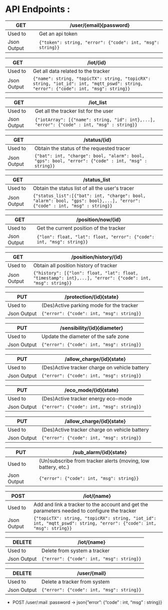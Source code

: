 # API Endpoints :

| GET         | /user/{email}{password}                                    |
| ----------- | ---------------------------------------------------------- |
| Used to     | Get an api token                                           |
| Json Output | `{"token": string, "error": {"code": int, "msg": string}}` |

| GET         | /iot/{id}                                                                                                                           |
|-------------|-------------------------------------------------------------------------------------------------------------------------------------|
| Used to     | Get all data related to the tracker                                                                                                 |
| Json Output | `{"name": string, "topicTX": string, "topicRX": string, "iot_id": int, "mqtt_pswd": string, "error": {"code": int, "msg": string}}` |

| GET         | /iot_list                                                                                  |
|-------------|--------------------------------------------------------------------------------------------|
| Used to     | Get all the tracker list for the user                                                      |
| Json Output | `{"iotArray": [{"name": string, "id": int},...], "error": {"code" : int, "msg" : string}}` |

| GET         | /status/{id}                                                                                        |
|-------------|-----------------------------------------------------------------------------------------------------|
| Used to     | Obtain the status of the requested tracer                                                           |
| Json Output | `{"bat": int, "charge": bool, "alarm": bool, "gps": bool, "error": {"code" : int, "msg" : string}}` |

| GET         | /status_list                                                                                                              |
|-------------|---------------------------------------------------------------------------------------------------------------------------|
| Used to     | Obtain the status list of all the user's tracer                                                                           |
| Json Output | `{"status_list":[{"bat": int, "charge": bool, "alarm": bool, "gps": bool},...], "error": {"code" : int, "msg" : string}}` |

| GET         | /position/now/{id}                                                    |
| ----------- | --------------------------------------------------------------------- |
| Used to     | Get the current position of the tracker                               |
| Json Output | `{"lon": float, "lat": float, "error": {"code": int, "msg": string}}` |

| GET         | /position/history/{id}                                                                                     |
| ----------- | ---------------------------------------------------------------------------------------------------------- |
| Used to     | Obtain all position history of tracker                                                                     |
| Json Output | `{"history": [{"lon": float, "lat": float, "timestamp": int},...], "error": {"code": int, "msg": string}}` |

| PUT         | /protection/{id}{state}                        |
| ----------- | ---------------------------------------------- |
| Used to     | (Des)Active parking mode for the tracker       |
| Json Output | `{"error": {"code": int, "msg": string}}`      |

| PUT         | /sensibility/{id}{diameter}                                |
| ----------- | ---------------------------------------------------------- |
| Used to     | Update the diameter of the safe zone                       |
| Json Output | `{"error": {"code": int, "msg": string}}`                  |

| PUT         | /allow_charge/{id}{state}                     |
| ----------- | --------------------------------------------- |
| Used to     | (Des)Active tracker charge on vehicle battery |
| Json Output | `{"error": {"code": int, "msg": string}}`     |

| PUT         | /eco_mode/{id}{state}                     |
| ----------- | ----------------------------------------- |
| Used to     | (Des)Active tracker energy eco-mode       |
| Json Output | `{"error": {"code": int, "msg": string}}` |

| PUT         | /allow_charge/{id}{state}                     |
| ----------- | --------------------------------------------- |
| Used to     | (Des)Active tracker charge on vehicle battery |
| Json Output | `{"error": {"code": int, "msg": string}}`     |

| PUT         | /sub_alarm/{id}{state}                                        |
| ----------- | ------------------------------------------------------------- |
| Used to     | (Un)subscribe from tracker alerts (moving, low battery, etc.) |
| Json Output | `{"error": {"code": int, "msg": string}}`                     |

| POST        | /iot/{name}                                                                                                             |
| ----------- | ----------------------------------------------------------------------------------------------------------------------- |
| Used to     | Add and link a tracker to the account and get the parameters needed to configure the tracker                            |
| Json Output | `{"topicTX": string, "topicRX": string, "iot_id": int, "mqtt_pswd": string, "error": {"code": int, "msg": string}}`     |

| DELETE      | /iot/{name}                               |
| ----------- | ----------------------------------------- |
| Used to     | Delete from system a tracker              |
| Json Output | `{"error": {"code": int, "msg": string}}` |

| DELETE      | /user/{mail}                              |
| ----------- | ----------------------------------------- |
| Used to     | Delete a tracker from system              |
| Json Output | `{"error": {"code": int, "msg": string}}` |

- POST /user/:mail :password -> json{”error”:  {“code” : int, “msg” : string}}
